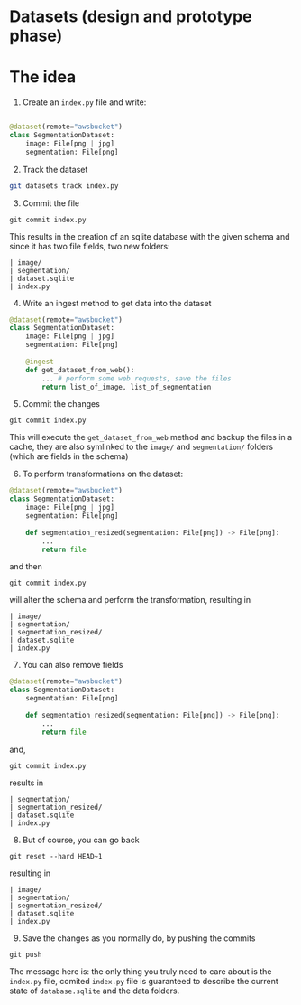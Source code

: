 # Datasets (design and prototype phase)


# The idea

1. Create an `index.py` file and write:
```python

@dataset(remote="awsbucket")
class SegmentationDataset:
    image: File[png | jpg]
    segmentation: File[png]
```

2. Track the dataset

```bash
git datasets track index.py
```

3. Commit the file

```
git commit index.py
```

This results in the creation of an sqlite database with the given schema and since it has two file fields, two new folders:

```
| image/
| segmentation/
| dataset.sqlite
| index.py
```

4. Write an ingest method to get data into the dataset

```python
@dataset(remote="awsbucket")
class SegmentationDataset:
    image: File[png | jpg]
    segmentation: File[png]
    
    @ingest
    def get_dataset_from_web():
        ... # perform some web requests, save the files
        return list_of_image, list_of_segmentation

```

5. Commit the changes

```
git commit index.py
```

This will execute the `get_dataset_from_web` method and backup the files in a cache, they are also symlinked to the `image/` and `segmentation/` folders (which are fields in the schema) 

6. To perform transformations on the dataset:


```python
@dataset(remote="awsbucket")
class SegmentationDataset:
    image: File[png | jpg]
    segmentation: File[png]
    
    def segmentation_resized(segmentation: File[png]) -> File[png]:
        ...
        return file

```

and then

```
git commit index.py
```

will alter the schema and perform the transformation, resulting in 

```
| image/
| segmentation/
| segmentation_resized/
| dataset.sqlite
| index.py
```

7. You can also remove fields



```python
@dataset(remote="awsbucket")
class SegmentationDataset:
    segmentation: File[png]
    
    def segmentation_resized(segmentation: File[png]) -> File[png]:
        ...
        return file

```

and,

```
git commit index.py
```

results in 

```
| segmentation/
| segmentation_resized/
| dataset.sqlite
| index.py
```


8. But of course, you can go back

```
git reset --hard HEAD~1
```

resulting in 

```
| image/
| segmentation/
| segmentation_resized/
| dataset.sqlite
| index.py
```

9. Save the changes as you normally do, by pushing the commits

```
git push
```

The message here is: the only thing you truly need to care about is the `index.py` file, comited `index.py` file is guaranteed to describe the current state of `database.sqlite` and the data folders. 



